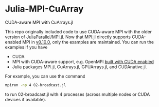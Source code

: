 # Julia-MPI-CuArray
CUDA-aware MPI with CuArrays.jl

This repo originally included code to use CUDA-aware MPI with the older version of [JuliaParallel/MPI.jl](https://github.com/JuliaParallel/MPI.jl).
Now that MPI.jl directly supports CUDA-enabled MPI in [v0.10.0](https://github.com/JuliaParallel/MPI.jl/releases/tag/v0.10.0), only the examples are maintained. You can run the examples if you have 

- CUDA 
- MPI with CUDA-aware support, e.g. OpenMPI [built with CUDA enabled](https://www.open-mpi.org/faq/?category=buildcuda)
- Julia packages MPI.jl, CuArrays.jl, GPUArrays.jl, and CUDAnative.jl.

For example, you can use the command
```bash
mpirun -np 4 02-broadcast.jl
```
to run 02-broadcast.jl with 4 processes (across multiple nodes or CUDA devices if available).
